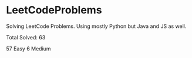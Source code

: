 # LeetCodeProblems
Solving LeetCode Problems. Using mostly Python but Java and JS as well. 

Total Solved: 63

57 Easy
6 Medium 


